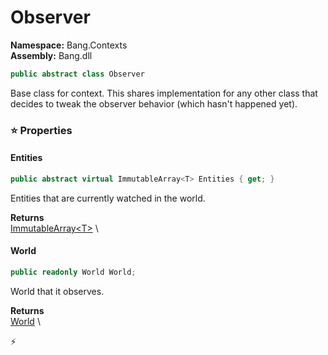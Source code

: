 # Observer

**Namespace:** Bang.Contexts \
**Assembly:** Bang.dll

```csharp
public abstract class Observer
```

Base class for context. This shares implementation for any other class that decides to tweak
            the observer behavior (which hasn't happened yet).

### ⭐ Properties
#### Entities
```csharp
public abstract virtual ImmutableArray<T> Entities { get; }
```

Entities that are currently watched in the world.

**Returns** \
[ImmutableArray\<T\>](https://learn.microsoft.com/en-us/dotnet/api/System.Collections.Immutable.ImmutableArray-1?view=net-7.0) \
#### World
```csharp
public readonly World World;
```

World that it observes.

**Returns** \
[World](../../Bang/World.html) \


⚡